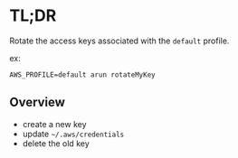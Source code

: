 # TL;DR

Rotate the access keys associated with the `default` profile.

ex:
```
AWS_PROFILE=default arun rotateMyKey
```

## Overview

* create a new key
* update `~/.aws/credentials`
* delete the old key
